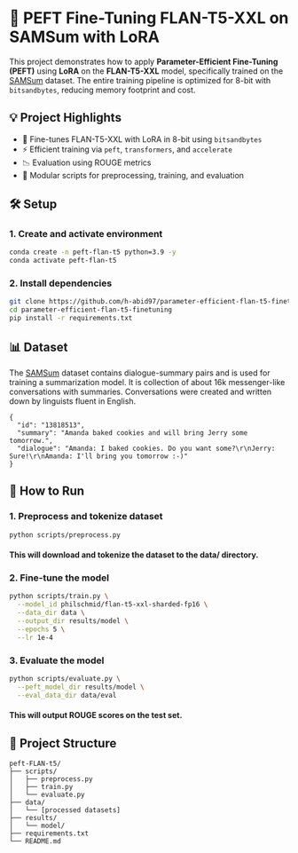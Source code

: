 # 🦙 PEFT Fine-Tuning FLAN-T5-XXL on SAMSum with LoRA

This project demonstrates how to apply **Parameter-Efficient Fine-Tuning (PEFT)** using **LoRA** on the **FLAN-T5-XXL** model, specifically trained on the [SAMSum](https://huggingface.co/datasets/knkarthick/samsum) dataset. The entire training pipeline is optimized for 8-bit with `bitsandbytes`, reducing memory footprint and cost.


## 💡 Project Highlights

- 💾 Fine-tunes FLAN-T5-XXL with LoRA in 8-bit using `bitsandbytes`
- ⚡ Efficient training via `peft`, `transformers`, and `accelerate`
- 📉 Evaluation using ROUGE metrics
- 📁 Modular scripts for preprocessing, training, and evaluation


## 🛠️ Setup

### 1. Create and activate environment

```bash
conda create -n peft-flan-t5 python=3.9 -y
conda activate peft-flan-t5
```

### 2. Install dependencies

```bash
git clone https://github.com/h-abid97/parameter-efficient-flan-t5-finetuning.git
cd parameter-efficient-flan-t5-finetuning
pip install -r requirements.txt
```

## 📊 Dataset
The [SAMSum](https://huggingface.co/datasets/knkarthick/samsum) dataset contains dialogue-summary pairs and is used for training a summarization model. It is collection of about 16k messenger-like conversations with summaries. Conversations were created and written down by linguists fluent in English.

```
{
  "id": "13818513",
  "summary": "Amanda baked cookies and will bring Jerry some tomorrow.",
  "dialogue": "Amanda: I baked cookies. Do you want some?\r\nJerry: Sure!\r\nAmanda: I'll bring you tomorrow :-)"
}
```

## 🚀 How to Run
### 1. Preprocess and tokenize dataset

```bash
python scripts/preprocess.py
```

#### This will download and tokenize the dataset to the data/ directory.

### 2. Fine-tune the model

```bash
python scripts/train.py \
  --model_id philschmid/flan-t5-xxl-sharded-fp16 \
  --data_dir data \
  --output_dir results/model \
  --epochs 5 \
  --lr 1e-4
```

### 3. Evaluate the model

```bash
python scripts/evaluate.py \
  --peft_model_dir results/model \
  --eval_data_dir data/eval
```

#### This will output ROUGE scores on the test set.

## 📁 Project Structure

```
peft-FLAN-t5/
├── scripts/
│   ├── preprocess.py
│   ├── train.py
│   └── evaluate.py
├── data/
│   └── [processed datasets]
├── results/
│   └── model/
├── requirements.txt
└── README.md
```
